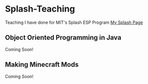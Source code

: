 # Splash-Teaching
Teaching I have done for MIT's Splash ESP Program
[My Splash Page](https://esp.mit.edu/teach/teachers/rjerue/bio.html)

## Object Oriented Programming in Java

Coming Soon!

## Making Minecraft Mods

Coming Soon!
